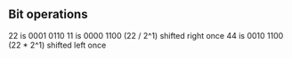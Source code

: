 ## Bit operations

22 is 0001 0110
11 is 0000 1100 (22 / 2^1) shifted right once
44 is 0010 1100 (22 * 2^1) shifted left once
